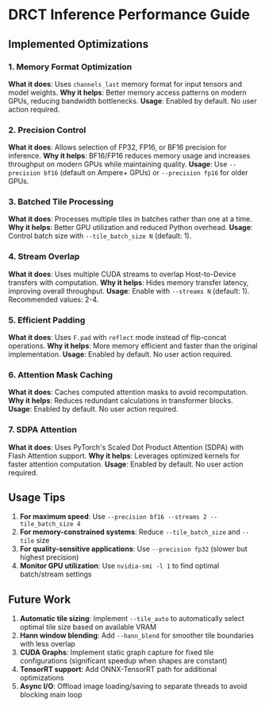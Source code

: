 # DRCT Inference Performance Guide

## Implemented Optimizations

### 1. Memory Format Optimization
**What it does**: Uses `channels_last` memory format for input tensors and model weights.
**Why it helps**: Better memory access patterns on modern GPUs, reducing bandwidth bottlenecks.
**Usage**: Enabled by default. No user action required.

### 2. Precision Control
**What it does**: Allows selection of FP32, FP16, or BF16 precision for inference.
**Why it helps**: BF16/FP16 reduces memory usage and increases throughput on modern GPUs while maintaining quality.
**Usage**: Use `--precision bf16` (default on Ampere+ GPUs) or `--precision fp16` for older GPUs.

### 3. Batched Tile Processing
**What it does**: Processes multiple tiles in batches rather than one at a time.
**Why it helps**: Better GPU utilization and reduced Python overhead.
**Usage**: Control batch size with `--tile_batch_size N` (default: 1).

### 4. Stream Overlap
**What it does**: Uses multiple CUDA streams to overlap Host-to-Device transfers with computation.
**Why it helps**: Hides memory transfer latency, improving overall throughput.
**Usage**: Enable with `--streams N` (default: 1). Recommended values: 2-4.

### 5. Efficient Padding
**What it does**: Uses `F.pad` with `reflect` mode instead of flip-concat operations.
**Why it helps**: More memory efficient and faster than the original implementation.
**Usage**: Enabled by default. No user action required.

### 6. Attention Mask Caching
**What it does**: Caches computed attention masks to avoid recomputation.
**Why it helps**: Reduces redundant calculations in transformer blocks.
**Usage**: Enabled by default. No user action required.

### 7. SDPA Attention
**What it does**: Uses PyTorch's Scaled Dot Product Attention (SDPA) with Flash Attention support.
**Why it helps**: Leverages optimized kernels for faster attention computation.
**Usage**: Enabled by default. No user action required.

## Usage Tips

1. **For maximum speed**: Use `--precision bf16 --streams 2 --tile_batch_size 4`
2. **For memory-constrained systems**: Reduce `--tile_batch_size` and `--tile` size
3. **For quality-sensitive applications**: Use `--precision fp32` (slower but highest precision)
4. **Monitor GPU utilization**: Use `nvidia-smi -l 1` to find optimal batch/stream settings

## Future Work

1. **Automatic tile sizing**: Implement `--tile_auto` to automatically select optimal tile size based on available VRAM
2. **Hann window blending**: Add `--hann_blend` for smoother tile boundaries with less overlap
3. **CUDA Graphs**: Implement static graph capture for fixed tile configurations (significant speedup when shapes are constant)
4. **TensorRT support**: Add ONNX-TensorRT path for additional optimizations
5. **Async I/O**: Offload image loading/saving to separate threads to avoid blocking main loop